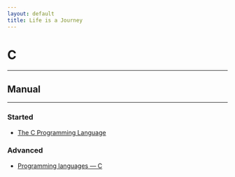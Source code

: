 ```yaml
---
layout: default
title: Life is a Journey
---
```


# C
---
## Manual
---
### Started
* [The C Programming Language](./The%20C%20Programming%20Language.pdf)

### Advanced
* [Programming languages — C](./Programming%20languages%20-%20C.pdf)